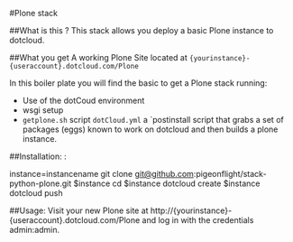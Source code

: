 #Plone stack 

##What is this ?
This stack allows you deploy a basic Plone instance to dotcloud.

##What you get
A working Plone Site located at
`{yourinstance}-{useraccount}.dotcloud.com/Plone`

In this boiler plate you will find the basic to get a Plone stack running:
* Use of the dotCoud environment
* wsgi setup
* `getplone.sh` script `dotCloud.yml` a `postinstall script that grabs a set of packages (eggs) known to work on dotcloud and then builds a plone instance.

##Installation:
: 

  instance=instancename
  git clone git@github.com:pigeonflight/stack-python-plone.git
$instance
  cd $instance
  dotcloud create $instance
  dotcloud push 
  
##Usage:
Visit your new Plone site at
http://{yourinstance}-{useraccount}.dotcloud.com/Plone and log in with the credentials admin:admin.
